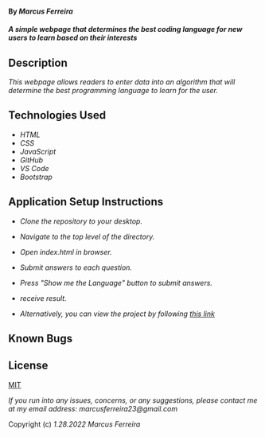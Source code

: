 #### By _**Marcus Ferreira**_

#### _A simple webpage that determines the best coding language for new users to learn based on their interests_

## Description

_This webpage allows readers to enter data into an algorithm that will determine the best programming language to learn for the user._

## Technologies Used

* _HTML_
* _CSS_
* _JavaScript_
* _GitHub_
* _VS Code_
* _Bootstrap_

## Application Setup Instructions

* _Clone the repository to your desktop._
* _Navigate to the top level of the directory._
* _Open index.html in browser._
* _Submit answers to each question._
* _Press "Show me the Language" button to submit answers._
* _receive result._

* _Alternatively, you can view the project by following [this link](https://github.com/Mafer1017/Language)_

## Known Bugs

## License
[MIT](https://opensource.org/licenses/MIT)


_If you run into any issues, concerns, or any suggestions, please contact me at my email address: marcusferreira23@gmail.com_

Copyright (c) _1.28.2022_ _Marcus Ferreira_
